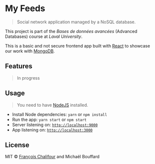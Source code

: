 # My Feeds

> Social network application managed by a NoSQL database.

This project is part of the *Bases de données avancées* (Advanced Databases) course at *Laval University*.

This is a basic and not secure frontend app built with [React](https://github.com/facebook/react) to showcase our work with [MongoDB](https://github.com/mongodb/mongo).

## Features

> In progress

## Usage

> You need to have [NodeJS](https://github.com/nodejs/node) installed.

* Install Node dependencies: `yarn` or `npm install`
* Run the app: `yarn start` or `npm start`
* Server listening on: [`http://localhost:9000`](http://localhost:9000)
* App listening on: [`http://localhost:3000`](http://localhost:3000)

## License

MIT © [François Chalifour](https://francoischalifour.com) and Michaël Bouffard
